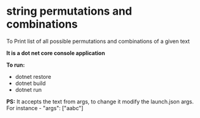 # string permutations and combinations
To Print list of all possible permutations and combinations of a given text

**It is a dot net core console application**

**To run:**
- dotnet restore
- dotnet build
- dotnet run

**PS:**
It accepts the text from args, to change it modify the launch.json args.
For instance - "args": ["aabc"]
